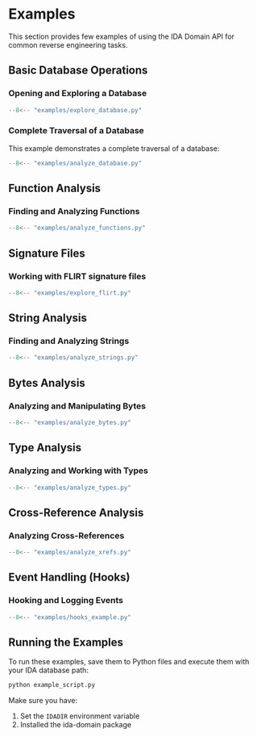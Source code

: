 # Examples

This section provides few examples of using the IDA Domain API for common reverse engineering tasks.

## Basic Database Operations

### Opening and Exploring a Database

```python
--8<-- "examples/explore_database.py"
```

### Complete Traversal of a Database

This example demonstrates a complete traversal of a database:

```python
--8<-- "examples/analyze_database.py"
```

## Function Analysis

### Finding and Analyzing Functions

```python
--8<-- "examples/analyze_functions.py"
```

## Signature Files

### Working with FLIRT signature files

```python
--8<-- "examples/explore_flirt.py"
```

## String Analysis

### Finding and Analyzing Strings

```python
--8<-- "examples/analyze_strings.py"
```

## Bytes Analysis

### Analyzing and Manipulating Bytes

```python
--8<-- "examples/analyze_bytes.py"
```

## Type Analysis

### Analyzing and Working with Types

```python
--8<-- "examples/analyze_types.py"
```

## Cross-Reference Analysis

### Analyzing Cross-References

```python
--8<-- "examples/analyze_xrefs.py"
```

## Event Handling (Hooks)

### Hooking and Logging Events

```python
--8<-- "examples/hooks_example.py"
```

## Running the Examples

To run these examples, save them to Python files and execute them with your IDA database path:

```bash
python example_script.py
```

Make sure you have:

1. Set the `IDADIR` environment variable
2. Installed the ida-domain package
